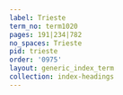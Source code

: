 ```yaml
---
label: Trieste
term_no: term1020
pages: 191|234|782
no_spaces: Trieste
pid: trieste
order: '0975'
layout: generic_index_term
collection: index-headings
---
```

